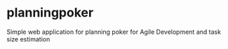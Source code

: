 planningpoker
=============

Simple web application for planning poker for Agile Development and task size estimation
